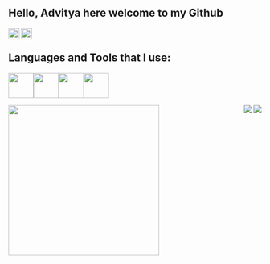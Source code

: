 ## Hello, Advitya here welcome to my Github

<a href="https://twitter.com/xAdvitya">
  <img align="left" alt="Advitya's Twitter" width="22px" src="https://cdn.jsdelivr.net/npm/simple-icons@v3/icons/twitter.svg" />
</a>

<a href="https://www.linkedin.com/in/advitya-sharma/">
  <img align="left" alt="Advitya's Linkdein" width="22px" src="https://cdn.jsdelivr.net/npm/simple-icons@v3/icons/linkedin.svg" />
</a>

<br/>

## Languages and Tools that I use:
  
<img src="https://media3.giphy.com/media/kdFc8fubgS31b8DsVu/giphy.webp" width="50"><img src="https://media3.giphy.com/media/ln7z2eWriiQAllfVcn/200w.webp" width="50"><img src="https://i.giphy.com/media/LMt9638dO8dftAjtco/200.webp" width="50"><img src="https://i.giphy.com/media/eNAsjO55tPbgaor7ma/200w.webp" width="50">
  
<div>
<img align="left" src="https://media.giphy.com/media/836HiJc7pgzy8iNXCn/giphy.gif" width="300">
<img align="right" src="https://github-readme-stats.vercel.app/api/top-langs/?username=XAdvitya&layout=compact&hide=html,jupyter notebook&theme=tokyonight">
<img align="right" src="https://github-readme-stats.vercel.app/api?username=xAdvitya&?count_private=true&show_icons=true&theme=tokyonight&include_all_commits=true" />
</div>



